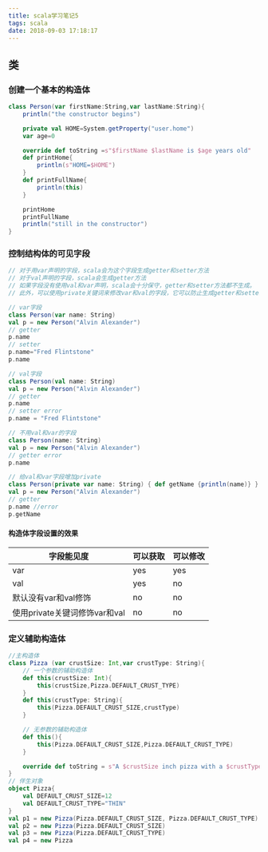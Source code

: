 ```yaml
---
title: scala学习笔记5
tags: scala
date: 2018-09-03 17:18:17
---
```


## 类

### 创建一个基本的构造体
```scala
class Person(var firstName:String,var lastName:String){
	println("the constructor begins")

	private val HOME=System.getProperty("user.home")
	var age=0

	override def toString =s"$firstName $lastName is $age years old"
	def printHome{
		println(s"HOME=$HOME")
	}
	def printFullName{
		println(this)
	}

	printHome
	printFullName
	println("still in the constructor")
}
```
<!-- more -->
### 控制结构体的可见字段
```scala
// 对于用var声明的字段，scala会为这个字段生成getter和setter方法
// 对于val声明的字段，scala会生成getter方法
// 如果字段没有使用val和var声明，scala会十分保守，getter和setter方法都不生成。
// 此外，可以使用private关键词来修改var和val的字段，它可以防止生成getter和setter字段。

// var字段
class Person(var name: String)
val p = new Person("Alvin Alexander")
// getter
p.name
// setter
p.name="Fred Flintstone"
p.name

// val字段
class Person(val name: String)
val p = new Person("Alvin Alexander")
// getter
p.name
// setter error
p.name = "Fred Flintstone"

// 不用val和var的字段
class Person(name: String)
val p = new Person("Alvin Alexander")
// getter error
p.name

// 给val和var字段增加private
class Person(private var name: String) { def getName {println(name)} }
val p = new Person("Alvin Alexander")
// getter
p.name //error
p.getName
```

#### 构造体字段设置的效果

| 字段能见度						 |  可以获取  |  可以修改  |
| ----     						| --- | ---   |
| var      						| yes| yes|
| val                			| yes| no|
| 默认没有var和val修饰            | no| no|
| 使用private关键词修饰var和val    | no| no|

### 定义辅助构造体

```scala
//主构造体
class Pizza (var crustSize: Int,var crustType: String){
	// 一个参数的辅助构造体
	def this(crustSize: Int){
		this(crustSize,Pizza.DEFAULT_CRUST_TYPE)
	}
	def this(crustType: String){
		this(Pizza.DEFAULT_CRUST_SIZE,crustType)
	}

	// 无参数的辅助构造体
	def this(){
		this(Pizza.DEFAULT_CRUST_SIZE,Pizza.DEFAULT_CRUST_TYPE)
	}

	override def toString = s"A $crustSize inch pizza with a $crustType crust"
}
// 伴生对象
object Pizza{
	val DEFAULT_CRUST_SIZE=12
	val DEFAULT_CRUST_TYPE="THIN"
}
val p1 = new Pizza(Pizza.DEFAULT_CRUST_SIZE, Pizza.DEFAULT_CRUST_TYPE) 
val p2 = new Pizza(Pizza.DEFAULT_CRUST_SIZE)
val p3 = new Pizza(Pizza.DEFAULT_CRUST_TYPE)
val p4 = new Pizza
```
